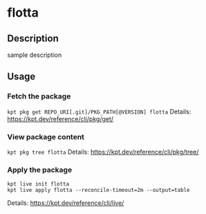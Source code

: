 # flotta

## Description
sample description

## Usage

### Fetch the package
`kpt pkg get REPO_URI[.git]/PKG_PATH[@VERSION] flotta`
Details: https://kpt.dev/reference/cli/pkg/get/

### View package content
`kpt pkg tree flotta`
Details: https://kpt.dev/reference/cli/pkg/tree/

### Apply the package
```
kpt live init flotta
kpt live apply flotta --reconcile-timeout=2m --output=table
```
Details: https://kpt.dev/reference/cli/live/
